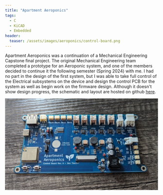 ```yaml
---
title: "Apartment Aeroponics"
tags:
  - C
  - KiCAD
  - Embedded
header:
  teaser: /assets/images/aeroponics/control-board.png
---
```


Apartment Aeroponics was a continuation of a Mechanical Engineering Capstone final project. The original Mechanical Engineering team completed a prototype for an Aeroponic system, and one of the members decided to continue it the following semester (Spring 2024) with me. I had no part in the design of the first system, but I was able to take full control of the Electrical subsystems on the device and design the control PCB for the system as well as begin work on the firmware design. Although it doesn't show design progress, the schematic and layout are hosted on github [here](https://github.com/benthacher/growth_module_pcb).

![Control PCB](/assets/images/aeroponics/board.jpg)